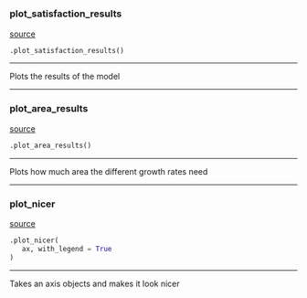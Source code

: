 #


### plot_satisfaction_results
[source](https://github.com/allfed/Seaweed-Upscaling-Model/blob/master/src/plotter.py/#L5)
```python
.plot_satisfaction_results()
```

---
Plots the results of the model

----


### plot_area_results
[source](https://github.com/allfed/Seaweed-Upscaling-Model/blob/master/src/plotter.py/#L47)
```python
.plot_area_results()
```

---
Plots how much area the different growth rates need

----


### plot_nicer
[source](https://github.com/allfed/Seaweed-Upscaling-Model/blob/master/src/plotter.py/#L75)
```python
.plot_nicer(
   ax, with_legend = True
)
```

---
Takes an axis objects and makes it look nicer
